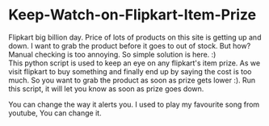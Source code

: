 # Keep-Watch-on-Flipkart-Item-Prize
Flipkart big billion day. Price of lots of products on this site is getting up and down. I want to grab the product before it goes to out of stock. But how? Manual checking is too annoying. So simple solution is here. :)   
  This python script is used to keep an eye on any flipkart's item prize. As we visit flipkart to buy something and finally end up by saying the cost is too much. So you want to grab the product as soon as prize gets lower :). Run this script, it will let you know as soon as prize goes down.

You can change the way it alerts you. I used to play my favourite song from youtube, You can change it.

